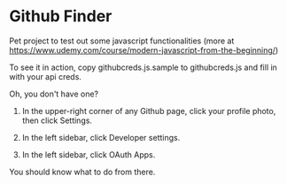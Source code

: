 # Github Finder

Pet project to test out some javascript functionalities (more at https://www.udemy.com/course/modern-javascript-from-the-beginning/)

To see it in action, copy githubcreds.js.sample to githubcreds.js and fill in with your api creds. 

Oh, you don't have one?

1. In the upper-right corner of any Github page, click your profile photo, then click Settings. 

2. In the left sidebar, click Developer settings. 

3. In the left sidebar, click OAuth Apps. 


You should know what to do from there.